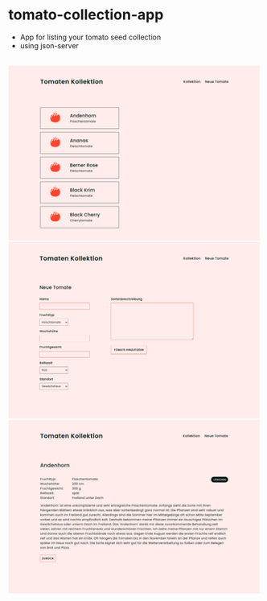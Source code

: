 # tomato-collection-app

- App for listing your tomato seed collection
- using json-server

<br>

<img src="./screenshots/collection.jpg" width="500">

<img src="./screenshots/form.jpg" width="500">

<img src="./screenshots/detail.jpg" width="500">

